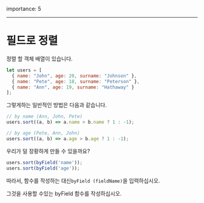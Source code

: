 importance: 5

---

# 필드로 정렬

정렬 할 객체 배열이 있습니다.

```js
let users = [
  { name: "John", age: 20, surname: "Johnson" },
  { name: "Pete", age: 18, surname: "Peterson" },
  { name: "Ann", age: 19, surname: "Hathaway" }
];
```

그렇게하는 일반적인 방법은 다음과 같습니다.

```js
// by name (Ann, John, Pete)
users.sort((a, b) => a.name > b.name ? 1 : -1);

// by age (Pete, Ann, John)
users.sort((a, b) => a.age > b.age ? 1 : -1);
```

우리가 덜 장황하게 만들 수 있을까요?

```js
users.sort(byField('name'));
users.sort(byField('age'));
```

따라서, 함수를 작성하는 대신`byField (fieldName)`을 입력하십시오.

그것을 사용할 수있는 byField 함수를 작성하십시오.
